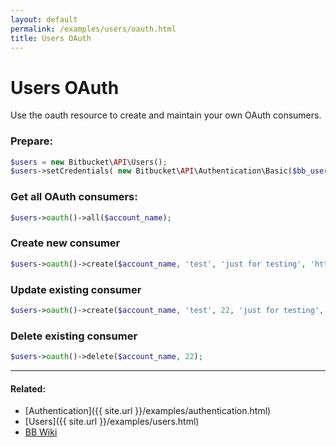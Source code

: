 ```yaml
---
layout: default
permalink: /examples/users/oauth.html
title: Users OAuth
---
```


# Users OAuth

Use the oauth resource to create and maintain your own OAuth consumers.

### Prepare:

```php
$users = new Bitbucket\API\Users();
$users->setCredentials( new Bitbucket\API\Authentication\Basic($bb_user, $bb_pass) );
```

### Get all OAuth consumers:

```php
$users->oauth()->all($account_name);
```

### Create new consumer

```php
$users->oauth()->create($account_name, 'test', 'just for testing', 'http://test.example.com/oauth/bitbucket');
```

### Update existing consumer

```php
$users->oauth()->create($account_name, 'test', 22, 'just for testing', 'http://test.example.com/oauth/bitbucket');
```

### Delete existing consumer

```php
$users->oauth()->delete($account_name, 22);
```

----

#### Related:
  * [Authentication]({{ site.url }}/examples/authentication.html)
  * [Users]({{ site.url }}/examples/users.html)
  * [BB Wiki](https://confluence.atlassian.com/display/BITBUCKET/oauth+Resource#oauthResource-Overview)
